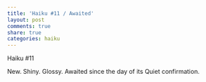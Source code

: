 ```yaml
---
title: 'Haiku #11 / Awaited'
layout: post
comments: true
share: true
categories: haiku
---
```

Haiku #11

New. Shiny. Glossy.
Awaited since the day of its
Quiet confirmation.
